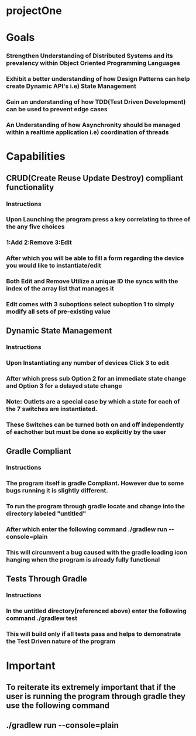 # projectOne

# Goals 
### Strengthen Understanding of Distributed Systems and its prevalency within Object Oriented Programming Languages
### Exhibit a better understanding of how Design Patterns can help create Dynamic API's i.e) State Management 
### Gain an understanding of how TDD(Test Driven Development) can be used to prevent edge cases
### An Understanding of how Asynchronity should be managed within a realtime application i.e) coordination of threads 


# Capabilities

## CRUD(Create Reuse Update Destroy) compliant functionality 

### Instructions 
### Upon Launching the program press a key correlating to three of the any five choices 
### 1:Add 2:Remove 3:Edit 
### After which you will be able to fill a form regarding the device you would like to instantiate/edit 
### Both Edit and Remove Utilize a unique ID the syncs with the index of the array list that manages it 
### Edit comes with 3 suboptions select suboption 1 to simply modify all sets of pre-existing value


## Dynamic State Management 

### Instructions 
### Upon Instantiating any number of devices Click 3 to edit 
### After which press sub Option 2 for an immediate state change and Option 3 for a delayed state change
### Note: Outlets are a special case by which a state for each of the 7 switches are instantiated. 
### These Switches can be turned both on and off independently of eachother but must be done so explicitly by the user

## Gradle Compliant 

### Instructions 
### The program itself is gradle Compliant. However due to some bugs running it is slightly different.  
### To run the program through gradle locate and change into the directory labeled "untitled" 
### After which enter the following command ./gradlew run --console=plain
### This will circumvent a bug caused with the gradle loading icon hanging when the program is already fully functional 

## Tests Through Gradle 

### Instructions 
### In the untitled directory(referenced above) enter the following command ./gradlew test 
### This will build only if all tests pass and helps to demonstrate the Test Driven nature of the program 

# Important 
## To reiterate its extremely important that if the user is running the program through gradle they use the following command
## ./gradlew run --console=plain




